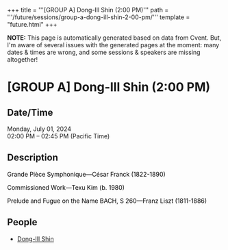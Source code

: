 +++
title = '''[GROUP A] Dong-Ill Shin (2:00 PM)'''
path = '''/future/sessions/group-a-dong-ill-shin-2-00-pm/'''
template = "future.html"
+++

<p class="todo">
<strong>NOTE:</strong> This page is automatically generated based on data from Cvent.
But, I'm aware of several issues with the generated pages at the moment:
many dates & times are wrong, and some sessions & speakers are missing altogether!
</p>

<h1>[GROUP A] Dong-Ill Shin (2:00 PM)</h1>
<h2>Date/Time</h2>
<p>Monday, July 01, 2024<br>
02:00 PM – 02:45 PM (Pacific Time)</p>
<h2>Description</h2>
<div class="ag87-crtemvc-hsbk"><div class="css-vsf5of"><p style="text-align:left;" class="carina-rte-public-DraftStyleDefault-block"><span style="color: black;">Grande Pièce Symphonique—César Franck (1822-1890)</span> &nbsp;</p><p style="text-align:left;" class="carina-rte-public-DraftStyleDefault-block"><span style="color: black;">Commissioned Work—Texu Kim (b. 1980)</span></p><p style="text-align:left;" class="carina-rte-public-DraftStyleDefault-block"><span style="color: black;">Prelude and Fugue on the Name BACH, S 260—Franz Liszt (1811-1886)</span></p></div></div>
<h2>People</h2>
<ul><li><a href="/future/performers/dong-ill-shin/">Dong-Ill Shin</a></li></ul>

